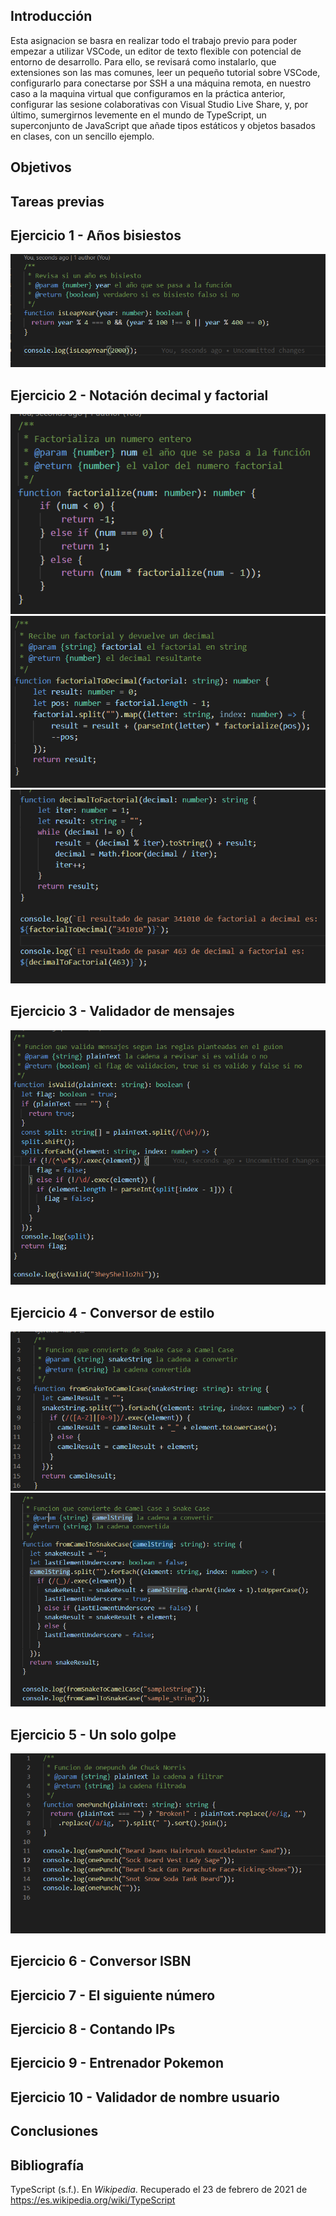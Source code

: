 ## Introducción

Esta asignacion se basra en realizar todo el trabajo previo para poder empezar a utilizar VSCode, un editor de texto flexible con potencial de entorno de desarrollo. Para ello, se revisará como instalarlo, que extensiones son las mas comunes, leer un pequeño tutorial sobre VSCode, configurarlo para conectarse por SSH a una máquina remota, en nuestro caso a la maquina virtual que configuramos en la práctica anterior, configurar las sesione colaborativas con Visual Studio Live Share, y, por último, sumergirnos levemente en el mundo de TypeScript, un superconjunto de JavaScript que añade tipos estáticos y objetos basados en clases, con un sencillo ejemplo.

## Objetivos

## Tareas previas

## Ejercicio 1 - Años bisiestos

![Ejercicio 1](img/e1.png)

## Ejercicio 2 - Notación decimal y factorial

![Ejercicio 2](img/e2-1.png)
![Ejercicio 2](img/e2-2.png)
![Ejercicio 2](img/e2-3.png)
## Ejercicio 3 - Validador de mensajes

![Ejercicio 3](img/e3.png)

## Ejercicio 4 - Conversor de estilo

![Ejercicio 4](img/e4-1.png)
![Ejercicio 4](img/e4-2.png)

## Ejercicio 5 - Un solo golpe

![Ejercicio 5](img/e5.png)

## Ejercicio 6 - Conversor ISBN

## Ejercicio 7 - El siguiente número

## Ejercicio 8 - Contando IPs

## Ejercicio 9 - Entrenador Pokemon

## Ejercicio 10 - Validador de nombre usuario




## Conclusiones


## Bibliografía

TypeScript (s.f.). En _Wikipedia_. Recuperado el 23 de febrero de 2021 de https://es.wikipedia.org/wiki/TypeScript
